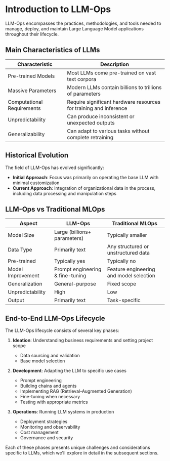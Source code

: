 # Introduction to LLM-Ops

LLM-Ops encompasses the practices, methodologies, and tools needed to manage, deploy, and maintain Large Language Model applications throughout their lifecycle.

## Main Characteristics of LLMs

| Characteristic | Description |
|----------------|-------------|
| Pre-trained Models | Most LLMs come pre-trained on vast text corpora |
| Massive Parameters | Modern LLMs contain billions to trillions of parameters |
| Computational Requirements | Require significant hardware resources for training and inference |
| Unpredictability | Can produce inconsistent or unexpected outputs |
| Generalizability | Can adapt to various tasks without complete retraining |

## Historical Evolution

The field of LLM-Ops has evolved significantly:

- **Initial Approach**: Focus was primarily on operating the base LLM with minimal customization
- **Current Approach**: Integration of organizational data in the process, including data processing and manipulation steps

## LLM-Ops vs Traditional MLOps

| Aspect | LLM-Ops | Traditional MLOps |
|--------|---------|------------------|
| Model Size | Large (billions+ parameters) | Typically smaller |
| Data Type | Primarily text | Any structured or unstructured data |
| Pre-trained | Typically yes | Typically no |
| Model Improvement | Prompt engineering & fine-tuning | Feature engineering and model selection |
| Generalization | General-purpose | Fixed scope |
| Unpredictability | High | Low |
| Output | Primarily text | Task-specific |

## End-to-End LLM-Ops Lifecycle

The LLM-Ops lifecycle consists of several key phases:

1. **Ideation**: Understanding business requirements and setting project scope
   - Data sourcing and validation
   - Base model selection

2. **Development**: Adapting the LLM to specific use cases
   - Prompt engineering
   - Building chains and agents
   - Implementing RAG (Retrieval-Augmented Generation)
   - Fine-tuning when necessary
   - Testing with appropriate metrics

3. **Operations**: Running LLM systems in production
   - Deployment strategies
   - Monitoring and observability
   - Cost management
   - Governance and security

Each of these phases presents unique challenges and considerations specific to LLMs, which we'll explore in detail in the subsequent sections. 